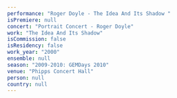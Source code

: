 ```yaml
---
performance: "Roger Doyle - The Idea And Its Shadow "
isPremiere: null
concert: "Portrait Concert - Roger Doyle"
work: "The Idea And Its Shadow"
isCommission: false
isResidency: false
work_year: "2000"
ensemble: null
season: "2009-2010: GEMDays 2010"
venue: "Phipps Concert Hall"
person: null
country: null
---
```


